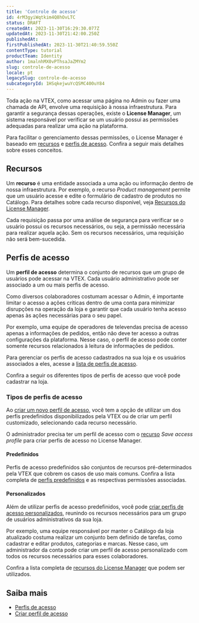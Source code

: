 ```yaml
---
title: 'Controle de acesso'
id: 4rM3gyiWqtkim4Q8hOvLTC
status: DRAFT
createdAt: 2023-11-30T16:29:30.077Z
updatedAt: 2023-11-30T21:42:00.250Z
publishedAt: 
firstPublishedAt: 2023-11-30T21:40:59.550Z
contentType: tutorial
productTeam: Identity
author: 1malnhMX0vPThsaJaZMYm2
slug: controle-de-acesso
locale: pt
legacySlug: controle-de-acesso
subcategoryId: 1HSqkejwuYcQSMC400uY84
---
```


Toda ação na VTEX, como acessar uma página no Admin ou fazer uma chamada de API, envolve uma requisição à nossa infraestrutura. Para garantir a segurança dessas operações, existe o **License Manager**, um sistema responsável por verificar se um usuário possui as permissões adequadas para realizar uma ação na plataforma.

Para facilitar o gerenciamento dessas permissões, o License Manager é baseado em [recursos](#recursos) e [perfis de acesso](#perfis-de-acesso). Confira a seguir mais detalhes sobre esses conceitos.

## Recursos

Um **recurso** é uma entidade associada a uma ação ou informação dentro de nossa infraestrutura. Por exemplo, o recurso _Product management_ permite que um usuário acesse e edite o formulário de cadastro de produtos no Catálogo. Para detalhes sobre cada recurso disponível, veja [Recursos do License Manager](https://help.vtex.com/pt/tutorial/recursos-do-license-manager--3q6ztrC8YynQf6rdc6euk3).

Cada requisição passa por uma análise de segurança para verificar se o usuário possui os recursos necessários, ou seja, a permissão necessária para realizar aquela ação. Sem os recursos necessários, uma requisição não será bem-sucedida.

## Perfis de acesso

Um **perfil de acesso** determina o conjunto de recursos que um grupo de usuários pode acessar na VTEX. Cada usuário administrativo pode ser associado a um ou mais perfis de acesso.

Como diversos colaboradores costumam acessar o Admin, é importante limitar o acesso a ações críticas dentro de uma conta para minimizar disrupções na operação da loja e garantir que cada usuário tenha acesso apenas às ações necessárias para o seu papel.

Por exemplo, uma equipe de operadores de televendas precisa de acesso apenas a informações de pedidos, então não deve ter acesso a outras configurações da plataforma. Nesse caso, o perfil de acesso pode conter somente recursos relacionados à leitura de informações de pedidos.

Para gerenciar os perfis de acesso cadastrados na sua loja e os usuários associados a eles, acesse a [lista de perfis de acesso](https://help.vtex.com/pt/tutorial/perfis-de-acesso--7HKK5Uau2H6wxE1rH5oRbc).

Confira a seguir os diferentes tipos de perfis de acesso que você pode cadastrar na loja.

### Tipos de perfis de acesso

Ao [criar um novo perfil de acesso](https://help.vtex.com/pt/tutorial/criar-perfil-de-acesso--qGtNQpKSSAduX94l2WZBW), você tem a opção de utilizar um dos perfis predefinidos disponibilizados pela VTEX ou de criar um perfil customizado, selecionando cada recurso necessário.

O administrador precisa ter um perfil de acesso com o [recurso](https://help.vtex.com/pt/tutorial/recursos-do-license-manager--3q6ztrC8YynQf6rdc6euk3) _Save access profile_ para criar perfis de acesso no License Manager.

#### Predefinidos

Perfis de acesso predefinidos são conjuntos de recursos pré-determinados pela VTEX que cobrem os casos de uso mais comuns. Confira a lista completa de [perfis predefinidos](https://help.vtex.com/pt/tutorial/perfis-de-acesso-predefinidos--jGDurZKJHvHJS13LnO7Dy) e as respectivas permissões associadas.

#### Personalizados

Além de utilizar perfis de acesso predefinidos, você pode [criar perfis de acesso personalizados](https://help.vtex.com/pt/tutorial/criar-perfil-de-acesso--qGtNQpKSSAduX94l2WZBW#criar-perfil-de-acesso-personalizado), reunindo os recursos necessários para um grupo de usuários administrativos da sua loja.

Por exemplo, uma equipe responsável por manter o Catálogo da loja atualizado costuma realizar um conjunto bem definido de tarefas, como cadastrar e editar produtos, categorias e marcas. Nesse caso, um administrador da conta pode criar um perfil de acesso personalizado com todos os recursos necessários para esses colaboradores.

Confira a lista completa de [recursos do License Manager](https://help.vtex.com/pt/tutorial/recursos-do-license-manager--3q6ztrC8YynQf6rdc6euk3) que podem ser utilizados.

## Saiba mais

* [Perfis de acesso](https://help.vtex.com/pt/tutorial/perfis-de-acesso--7HKK5Uau2H6wxE1rH5oRbc)
* [Criar perfil de acesso](https://help.vtex.com/pt/tutorial/criar-perfil-de-acesso--qGtNQpKSSAduX94l2WZBW)

